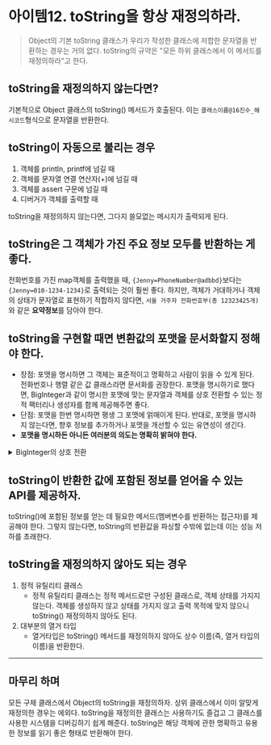 # 아이템12. toString을 항상 재정의하라.
> Object의 기본 toString 클래스가 우리가 작성한 클래스에 저합한 문자열을 반환하는 경우는 거의 없다.
> toString의 규약은 "모든 하위 클래스에서 이 메서드를 재정의하라"고 한다.

## toString을 재정의하지 않는다면?
기본적으로 Object 클래스의 toString() 메서드가 호출된다. 이는 `클래스이름@16진수_해시코드`형식으로 문자열을 반환한다. 

## toString이 자동으로 불리는 경우
1. 객체를 println, printf에 넘길 때
2. 객체를 문자열 연결 연산자(+)에 넘길 때
3. 객체를 assert 구문에 넘길 때
4. 디버거가 객체를 출력할 때

toString을 재정의하지 않는다면, 그다지 쓸모없는 메시지가 출력되게 된다.

## toString은 그 객체가 가진 주요 정보 모두를 반환하는 게 좋다. 
전화번호를 가진 map객체를 출력했을 때, `{Jenny=PhoneNumber@adbbd}`보다는 `{Jenny=010-1234-1234}`로 출력되는 것이 훨씬 좋다. 
하지만, 객체가 거대하거나 객체의 상태가 문자열로 표현하기 적합하지 않다면, `서울 거주자 전화번호부(총 12323425개)` 와 같은 **요약정보**를 담아야 한다. 

## toString을 구현할 때면 변환값의 포맷을 문서화할지 정해야 한다. 
- 장점: 포맷을 명시하면 그 객체는 표준적이고 명확하고 사람이 읽을 수 있게 된다. 전화번호나 행렬 같은 값 클래스라면 문서화를 권장한다. 
포맷을 명시하기로 했다면, BigInteger과 같이 명시한 포맷에 맞는 문자열과 객체를 상호 전환할 수 있는 정적 팩터리나 생성자를 함께 제공해주면 좋다. 
- 단점: 포맷을 한번 명시하면 평생 그 포맷에 얽매이게 된다. 반대로, 포맷을 명시하지 않는다면, 향후 정보를 추가하거나 포맷을 개선할 수 있는 유연성이 생긴다.
- **포맷을 명시하든 아니든 여러분의 의도는 명확히 밝혀야 한다.**

<details>
  <summary>BigInteger의 상호 전환</summary>
  
**"문자열과 객체를 상호 전환할 수 있는 정적 팩터리나 생성자를 제공한다"** 는 개념은, 특정 클래스가 문자열 표현과 객체 표현을 서로 변환할 수 있도록 설계하는 것을 말한다. 
BigInteger는 정수의 문자열 표현(예: "123456789")을 객체로 변환하거나, 객체를 다시 문자열로 변환할 수 있도록 설계되었다. 

주요 메서드:
- 문자열 → BigInteger 객체 변환
  - 정적 팩터리 메서드: `BigInteger.valueOf(String)`
  - 생성자: `new BigInteger(String)`
- BigInteger 객체 → 문자열 변환
  - `toString()` 메서드
</details>

## toString이 반환한 값에 포함된 정보를 얻어올 수 있는 API를 제공하자. 
toString()에 포함된 정보를 얻는 데 필요한 메서드(멤버변수를 반환하는 접근자)를 제공해야 한다. 
그렇지 않는다면, toString의 반환값을 파싱할 수밖에 없는데 이는 성능 저하를 초래한다. 

## toString을 재정의하지 않아도 되는 경우
1. 정적 유틸리티 클래스
   - 정적 유틸리티 클래스는 정적 메서드로만 구성된 클래스로, 객체 상태를 가지지 않는다. 객체를 생성하지 않고 상태를 가지지 않고 출력 목적에 맞지 않으니 toString() 재정의하지 않아도 된다. 
2. 대부분의 열거 타입
   - 열거타입은 toString() 메서드를 재정의하지 않아도 상수 이름(즉, 열거 타입의 이름)을 반환한다.

<hr>

## 마무리 하며
모든 구체 클래스에서 Object의 toString을 재정의하자. 상위 클래스에서 이미 알맞게 재정의한 경우는 에외다. toString을 재정의한 클래스는 사용하기도 즐겁고 그 클래스를 사용한 시스템을 디버깅하기 쉽게 해준다. 
toString은 해당 객체에 관한 명확하고 유용한 정보를 읽기 좋은 형태로 반환해야 한다. 
